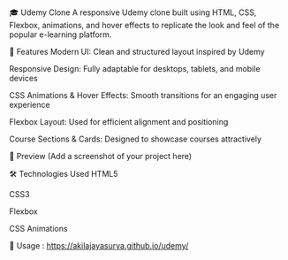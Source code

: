 🎓 Udemy Clone
A responsive Udemy clone built using HTML, CSS, Flexbox, animations, and hover effects to replicate the look and feel of the popular e-learning platform.

🚀 Features
Modern UI: Clean and structured layout inspired by Udemy

Responsive Design: Fully adaptable for desktops, tablets, and mobile devices

CSS Animations & Hover Effects: Smooth transitions for an engaging user experience

Flexbox Layout: Used for efficient alignment and positioning

Course Sections & Cards: Designed to showcase courses attractively

📸 Preview
(Add a screenshot of your project here)

🛠️ Technologies Used
HTML5

CSS3

Flexbox

CSS Animations

📂  Usage : https://akilajayasurya.github.io/udemy/
